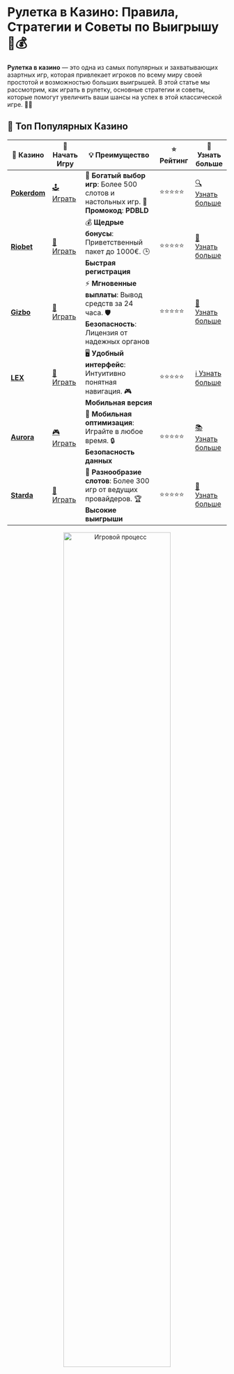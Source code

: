 # Рулетка в Казино: Правила, Стратегии и Советы по Выигрышу 🎡💰

**Рулетка в казино** — это одна из самых популярных и захватывающих азартных игр, которая привлекает игроков по всему миру своей простотой и возможностью больших выигрышей. В этой статье мы рассмотрим, как играть в рулетку, основные стратегии и советы, которые помогут увеличить ваши шансы на успех в этой классической игре. 🎯🎲

## 🌟 Топ Популярных Казино

| 🎲 **Казино** | 🔗 **Начать Игру** | 💡 **Преимущество** | ⭐ **Рейтинг** | 🔗 **Узнать больше** |
|--------------|---------------------|---------------------|----------------|----------------------|
| [**Pokerdom**](https://brandplay.link/4k77v2yx) | [🕹️ Играть](https://brandplay.link/4k77v2yx) | 🎉 **Богатый выбор игр**: Более 500 слотов и настольных игр. 🎁 **Промокод**: **PDBLD** | ⭐⭐⭐⭐⭐ | [🔍 Узнать больше](https://brandplay.link/4k77v2yx) |
| [**Riobet**](https://brandplay.link/7xBLTPyj) | [🎰 Играть](https://brandplay.link/7xBLTPyj) | 💰 **Щедрые бонусы**: Приветственный пакет до 1000€. 🕒 **Быстрая регистрация** | ⭐⭐⭐⭐⭐ | [📖 Узнать больше](https://brandplay.link/7xBLTPyj) |
| [**Gizbo**](https://brandplay.link/bprXw4YV) | [🎲 Играть](https://brandplay.link/bprXw4YV) | ⚡ **Мгновенные выплаты**: Вывод средств за 24 часа. 🛡️ **Безопасность**: Лицензия от надежных органов | ⭐⭐⭐⭐⭐ | [📝 Узнать больше](https://brandplay.link/bprXw4YV) |
| [**LEX**](https://brandplay.link/zW4hdDFV) | [🤑 Играть](https://brandplay.link/zW4hdDFV) | 🖥️ **Удобный интерфейс**: Интуитивно понятная навигация. 🎮 **Мобильная версия** | ⭐⭐⭐⭐⭐ | [ℹ️ Узнать больше](https://brandplay.link/zW4hdDFV) |
| [**Aurora**](https://10trafic-stat2.com/click/668546556bcc6313411604bd/6766/13032/subaccount) | [🎮 Играть](https://10trafic-stat2.com/click/668546556bcc6313411604bd/6766/13032/subaccount) | 📱 **Мобильная оптимизация**: Играйте в любое время. 🔒 **Безопасность данных** | ⭐⭐⭐⭐⭐ | [📚 Узнать больше](https://10trafic-stat2.com/click/668546556bcc6313411604bd/6766/13032/subaccount) |
| [**Starda**](https://brandplay.link/fB7xwRFL) | [🎯 Играть](https://brandplay.link/fB7xwRFL) | 🎰 **Разнообразие слотов**: Более 300 игр от ведущих провайдеров. 🏆 **Высокие выигрыши** | ⭐⭐⭐⭐⭐ | [🔎 Узнать больше](https://brandplay.link/fB7xwRFL) |

<div align="center">
    <img src="https://i.pinimg.com/originals/1d/b3/25/1db325483acbe642c6d4e6fdd73a4988.gif" alt="Игровой процесс" width="70%">
</div>

## 💎 Лучшие Бонусы и Акции

| 🎲 **Казино** | 🔗 **Начать Игру** | 💡 **Преимущество** | ⭐ **Рейтинг** | 🔗 **Узнать больше** |
|--------------|---------------------|---------------------|----------------|----------------------|
| [**Kometa**](https://brandplay.link/8ZymQJV8) | [🎰 Играть](https://brandplay.link/8ZymQJV8) | 🎁 **Эксклюзивные бонусы**: Регулярные акции и промо. 🔄 **Программы лояльности** | ⭐⭐⭐⭐☆ | [🔍 Узнать больше](https://brandplay.link/8ZymQJV8) |
| [**R7**](https://brandplay.link/bMd3Yjsw) | [🕹️ Играть](https://brandplay.link/bMd3Yjsw) | 🕒 **Круглосуточная поддержка**: Всегда на связи. 💸 **Высокие лимиты** | ⭐⭐⭐⭐☆ | [📖 Узнать больше](https://brandplay.link/bMd3Yjsw) |
| [**7K**](https://brandplay.link/BvQyFShp) | [🎲 Играть](https://brandplay.link/BvQyFShp) | 🌟 **Эксклюзивные бонусы**: Только для VIP игроков. 🎉 **Сезонные акции** | ⭐⭐⭐⭐☆ | [📝 Узнать больше](https://brandplay.link/BvQyFShp) |
| [**Kent**](https://brandplay.link/Fv2WP3js) | [🤑 Играть](https://brandplay.link/Fv2WP3js) | 📈 **Высокий RTP**: Более 98%. 💼 **Профессиональная поддержка** | ⭐⭐⭐⭐☆ | [ℹ️ Узнать больше](https://brandplay.link/Fv2WP3js) |
| [**1Xslots**](https://brandplay.link/hSB1khtr) | [🎮 Играть](https://brandplay.link/hSB1khtr) | 🎉 **Множество акций**: Еженедельные бонусы и турниры. 🛡️ **Безопасность** | ⭐⭐⭐⭐☆ | [📚 Узнать больше](https://brandplay.link/hSB1khtr) |
| [**Gama**](https://brandplay.link/j6NMKsDz) | [🎯 Играть](https://brandplay.link/j6NMKsDz) | 🔍 **Интуитивный интерфейс**: Легкость использования. 🏅 **Престижные турниры** | ⭐⭐⭐⭐☆ | [🔎 Узнать больше](https://brandplay.link/j6NMKsDz) |

<div align="center">
    <img src="https://i.pinimg.com/originals/1d/b3/25/1db325483acbe642c6d4e6fdd73a4988.gif" alt="Игровой процесс" width="70%">
</div>

## 🚀 Быстрые Выигрыши и Поддержка

| 🎲 **Казино** | 🔗 **Начать Игру** | 💡 **Преимущество** | ⭐ **Рейтинг** | 🔗 **Узнать больше** |
|--------------|---------------------|---------------------|----------------|----------------------|
| [**Onion**](https://brandplay.link/zBGRVpQ9) | [🎰 Играть](https://brandplay.link/zBGRVpQ9) | 🤑 **Низкие ставки**: Идеально для начинающих. 🔄 **Быстрые выводы** | ⭐⭐⭐⭐☆ | [🔍 Узнать больше](https://brandplay.link/zBGRVpQ9) |
| [**Чемпион**](https://temon-gter.cfd/go/lRq?p80412p304504pcc44t17455) | [🕹️ Играть](https://temon-gter.cfd/go/lRq?p80412p304504pcc44t17455) | 🏅 **Лояльная программа**: Награды за активность. 🎁 **Ежемесячные бонусы** | ⭐⭐⭐⭐☆ | [📖 Узнать больше](https://temon-gter.cfd/go/lRq?p80412p304504pcc44t17455) |
| [**Vavada**](https://vavadapartner.pro/?promo=ea5c9275-6854-4505-94fc-95ab18221945-linkb2) | [🎲 Играть](https://vavadapartner.pro/?promo=ea5c9275-6854-4505-94fc-95ab18221945-linkb2) | 🚀 **Быстрая регистрация**: Начните играть мгновенно. 🔐 **Безопасные транзакции** | ⭐⭐⭐⭐☆ | [📝 Узнать больше](https://vavadapartner.pro/?promo=ea5c9275-6854-4505-94fc-95ab18221945-linkb2) |
| [**Friends**](https://gofriends.kim/linkb2) | [🤑 Играть](https://gofriends.kim/linkb2) | 🤝 **Социальные игры**: Играйте с друзьями. 🌐 **Мультиплатформенность** | ⭐⭐⭐⭐☆ | [ℹ️ Узнать больше](https://gofriends.kim/linkb2) |
| [**1WIN**](https://brandplay.link/smXVpBbG) | [🎮 Играть](https://brandplay.link/smXVpBbG) | 🏆 **Спортивные ставки**: Широкий выбор видов спорта. 💵 **Высокие коэффициенты** | ⭐⭐⭐⭐☆ | [📚 Узнать больше](https://brandplay.link/smXVpBbG) |
| [**Drip**](https://drp-ircp01.com/c07e6a3db) | [🎯 Играть](https://drp-ircp01.com/c07e6a3db) | 🌐 **Инновационные игры**: Новейшие игровые технологии. 🛡️ **Высокая безопасность** | ⭐⭐⭐⭐☆ | [🔎 Узнать больше](https://drp-ircp01.com/c07e6a3db) |
| [**JoyCasino**](https://rpc30.call2me.pro/?/ru/registration?apkpop=0&partner=p24970p3291217pc98f) | [🎰 Играть](https://rpc30.call2me.pro/?/ru/registration?apkpop=0&partner=p24970p3291217pc98f) | 🎁 **Приятные бонусы**: Ежедневные акции и подарки. 🕹️ **Разнообразие игр** | ⭐⭐⭐⭐☆ | [🔍 Узнать больше](https://rpc30.call2me.pro/?/ru/registration?apkpop=0&partner=p24970p3291217pc98f) |

<div align="center">
    <img src="https://i.pinimg.com/originals/1d/b3/25/1db325483acbe642c6d4e6fdd73a4988.gif" alt="Игровой процесс" width="70%">
</div>
---

✨ **Выбирайте лучшее казино для себя и наслаждайтесь игрой! Удачи!** ✨

## Что Такое Рулетка? 🧐

**Рулетка** — это настольная игра, в которой игроки делают ставки на то, где остановится мячик, который вращается внутри колеса. Колесо разделено на сектора с номерами и цветами (красный и черный), а также есть сектор с нулем (в европейской версии только один ноль, в американской — два). Игроки могут делать ставки на отдельные числа, группы чисел, цвета или четность.

### История Рулетки 🎰

Рулетка появилась в **Франции** в 17 веке и с тех пор стала неотъемлемой частью любого казино. Со временем игра распространилась по всему миру, включая онлайн-казино, где она приобрела еще большую популярность благодаря доступности и удобству игры.

## Как Играть в Рулетку? 🃏

### 1. Изучите Ставки 🎯

Перед тем как начать играть, важно разобраться в различных типах ставок. В рулетке существуют две основные категории ставок:
- **Внутренние ставки**: это ставки на определенные числа или группы чисел. Они имеют более высокие коэффициенты, но и шансы на выигрыш ниже.
- **Внешние ставки**: это ставки на более крупные группы чисел, такие как четные/нечетные, красные/черные или дюжины. Эти ставки дают больше шансов на выигрыш, но и выплаты ниже.

### 2. Размещение Ставок 💸

После того как вы выбрали ставки, нужно разместить свои фишки на игровом поле. Вы можете ставить на одно число или на комбинацию чисел. Вот несколько популярных вариантов ставок:
- **Прямая ставка**: ставка на одно число (например, 17). Если оно выпадает, выигрыш будет максимальным.
- **Ставка на раздел**: ставка на два соседних числа.
- **Ставка на улицу**: ставка на три числа, расположенные подряд на игровом поле.
- **Ставка на десятки**: ставка на 12 чисел, разделенных на три группы по 12 чисел.
- **Ставка на колонку**: ставка на одну из трех вертикальных колонок чисел.

### 3. Вращение Колеса 🎡

После того как все ставки размещены, дилер запускает колесо, и мячик начинает вращаться. Когда колесо замедляется, мячик остановится на одном из секторов, и игроки, сделавшие ставку на соответствующее число или группу, выигрывают.

## Стратегии Игры в Рулетку 🧠

Хотя рулетка — это игра на удачу, существует несколько стратегий, которые могут помочь вам улучшить результаты. Вот некоторые из них:

### 1. Стратегия Мартингейла 💥

Одна из самых известных стратегий, которая заключается в удвоении ставки после каждого проигрыша. Идея состоит в том, чтобы вернуть все проигранные деньги, когда наконец-то выигрываешь. Однако эта стратегия требует значительных средств и терпения, поскольку на пути могут быть несколько проигрышных раундов подряд.

### 2. Стратегия Фибоначчи 🔢

Эта стратегия основана на числовой последовательности Фибоначчи, где каждое число — это сумма двух предыдущих. При этой стратегии вы увеличиваете ставку в соответствии с последовательностью, и, как только вы выигрываете, возвращаетесь к начальной ставке.

### 3. Стратегия Д'Аламбер 🔄

Д'Аламбер — это более консервативная стратегия, при которой вы увеличиваете ставку на единицу после проигрыша и уменьшаете ее на единицу после выигрыша. Эта стратегия ориентирована на постепенный прирост прибыли с минимальными рисками.

### 4. Стратегия Лабушера 📊

Эта стратегия основана на создании последовательности чисел, где каждый элемент — это сумма двух чисел на концах последовательности. Вы ставите сумму первого и последнего числа, а после выигрыша удаляете эти числа. Если проигрываете, добавляете сумму проигранного на конец последовательности.

## Виды Рулетки: Европейская, Американская и Французская 🎡

В зависимости от региона и казино, можно встретить различные виды рулетки. Основные отличия между ними заключаются в числе «нулей» на колесе и правилах ставок.

### 1. Европейская Рулетка 🇪🇺

Европейская рулетка имеет одно поле с нулем (0). Это уменьшает преимущество казино и увеличивает шансы игрока на победу.

### 2. Американская Рулетка 🇺🇸

В американской версии рулетки есть два поля с нулями — 0 и 00. Это увеличивает преимущество казино и снижает шансы игрока на выигрыш.

### 3. Французская Рулетка 🇫🇷

Французская рулетка очень похожа на европейскую, но с дополнительным правилом, известным как «La Partage» (поделитесь ставкой). Если мячик приземляется на ноль, игроки, сделавшие внешние ставки, теряют только половину своей ставки.

## Советы для Успешной Игры в Рулетку 🏆

1. **Начните с малых ставок**: Если вы новичок, начните с малых ставок, чтобы понять механику игры и познакомиться с ее особенностями.
2. **Используйте стратегии с умом**: Все стратегии имеют свои плюсы и минусы, поэтому выбирайте ту, которая вам подходит, и не забывайте контролировать свои ставки.
3. **Следите за своим банкроллом**: Устанавливайте лимит на потери и выигрыши. Не забывайте, что рулетка — это прежде всего развлечение, а не способ заработать деньги.
4. **Пробуйте разные версии рулетки**: Исследуйте различные варианты игры, чтобы найти тот, который вам больше всего нравится.

## Часто Задаваемые Вопросы ❓

### 1. Каковы шансы на выигрыш в рулетке? 🎯

Шансы на выигрыш зависят от типа ставки и вида рулетки. Например, в европейской рулетке вероятность выигрыша на внешних ставках (красное/черное, чет/нечет) составляет около 48,6%.

### 2. Как выбрать стратегию для игры в рулетку? 🎮

Выбор стратегии зависит от ваших предпочтений. Если вам нравится более рискованная игра, попробуйте стратегию Мартингейла. Для более консервативного подхода можно использовать стратегии Фибоначчи или Д'Аламбер.

### 3. Где можно играть в рулетку онлайн? 💻

Рулетка доступна в большинстве онлайн-казино, где предлагаются как версии с живыми дилерами, так и автоматические игры.

### 4. Можно ли выиграть в рулетку на длительной дистанции? 🎲

Рулетка — это игра на удачу, и казино всегда имеет небольшое преимущество. Однако, используя стратегии управления банкроллом и тщательно подходя к ставкам, можно увеличить свои шансы на успех.

## Заключение

**Рулетка в казино** — это увлекательная и захватывающая игра, которая требует как удачи, так и стратегии. Независимо от того, играете ли вы в онлайн-казино или в настоящем казино, важно помнить, что рулетка — это прежде всего развлечение. С правильным подходом и использованием стратегий вы можете получить максимум удовольствия и увеличить свои шансы на выигрыш! 🎉🎯
